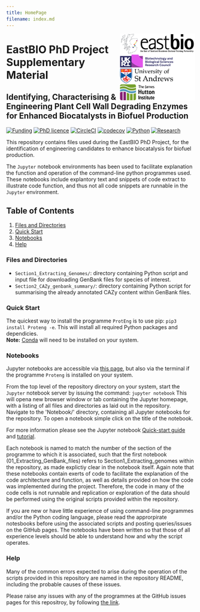 ```yaml
---
title: HomePage
filename: index.md
--- 
```


<img src="Notebooks/PhDRepoCover.png" style="width: 200px; float: right;">


# EastBIO PhD Project Supplementary Material

## Identifying, Characterising & Engineering Plant Cell Wall Degrading Enzymes for Enhanced Biocatalysts in Biofuel Production


[![Funding](https://img.shields.io/badge/Funding-EASTBio-blue)](http://www.eastscotbiodtp.ac.uk/)
[![PhD licence](https://img.shields.io/badge/Licence-MIT-green)](https://opensource.org/licenses/MIT)
[![CircleCI](https://img.shields.io/badge/CircleCI-Passing-brightgreen)](https://circleci.com/product/)
[![codecov](https://codecov.io/gh/HobnobMancer/PhD_Project_Scripts/branch/master/graph/badge.svg)](https://codecov.io/gh/HobnobMancer/PhD_Project_Scripts)
[![Python](https://img.shields.io/badge/Python-v3.7.---orange)](https://www.python.org/about/)
[![Research](https://img.shields.io/badge/Bioinformatics-Protein%20Engineering-ff69b4)](http://www.eastscotbiodtp.ac.uk/eastbio-student-cohort-2019)

This repository contains files used during the EastBIO PhD Project, for the identification of engineering candidates to enhance biocatalysis for biofuel production.

The `Jupyter` notebook environments has been used to facilitate explanation the function and operation of the command-line python programmes used. These notebooks include explantory text and snippets of code extract to illustrate code function, and thus not all code snippets are runnable in the `Jupyter` environment.

## Table of Contents

1. [Files and Directories](#Files_and_Directories)
2. [Quick Start](#Quick_Start)
3. [Notebooks](#Notebooks)
4. [Help](#Help)

### Files and Directories

- `Section1_Extracting_Genomes/`: directory containing Python script and input file for downloading GenBank files for species of interest.
- `Section2_CAZy_genbank_summary/`: directory containing Python script for summarising the already annotated CAZy content within GenBank files.

### Quick Start

The quickest way to install the programme `ProtEng` is to use pip: `pip3 install Proteng -e`. This will install all required Python packages and dependicies.\
**Note:** [Conda](https://docs.conda.io/en/latest/) will need to be installed on your system.

### Notebooks

Jupyter notebooks are accessible via [this page](https://hobnobmancer.github.io/PhD_Project_Scripts/notebooks.md), but also via the terminal if the programme `Proteng` is installed on your system.

From the top level of the repository directory on your system, start the `Jupyter` notebook server by issuing the command:
`jupyter notebook`
This will opena new browser window or tab containing the Jupyter homepage, with a listing of all files and directories as laid out in the repository.\
Navigate to the 'Notebook/' directory, containing all Jupyter notebooks for the repository. To open a notebook simple click on the title of the notebook.

For more information please see the Jupyter notebook [Quick-start guide](https://jupyter-notebook-beginner-guide.readthedocs.io/en/latest/?fbclid=IwAR1yIwkYCDjcw5FJZ7CfKES3l72HubqGYGcFrVrUKwWZoYh4NHy3VVu0AgQ) and [tutorial](https://www.tutorialspoint.com/jupyter/jupyter_quick_guide.htm).

Each notebook is named to match the number of the section of the programme to which it is associated, such that the first notebook (01_Extracting_GenBank_files) refers to Section1_Extracting_genomes within the repository, as made explictiy clear in the notebook itself.
Again note that these notebooks contain exerts of code to facilitate the explanation of the code architecture and function, as well as details provided on how the code was implemented during the project. Therefore, the code in many of the code cells is not runnable and replication or exploration of the data should be performed using the original scripts provided within the repository.

If you are new or have little experience of using command-line programmes and/or the Python coding language, please read the approrpirate notesbooks before using the associated scripts and posting queries/issues on the GitHub pages. The notebooks have been written so that those of all experience levels should be able to understand how and why the script operates.

### Help

Many of the common errors expected to arise during the operation of the scripts provided in this repository are named in the repository README, including the probable causes of these issues.

Please raise any issues with any of the programmes at the GitHub issues pages for this repositroy, by following [the link](https://github.com/HobnobMancer/PhD_Project_Scripts/issues).
